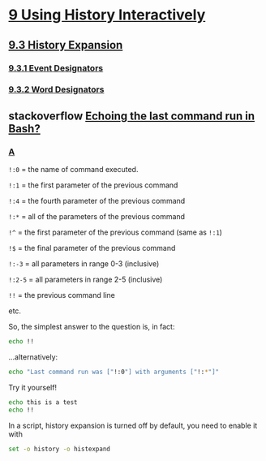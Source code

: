 # [9 Using History Interactively](https://www.gnu.org/software/bash/manual/html_node/Using-History-Interactively.html)



## [9.3 History Expansion](https://www.gnu.org/software/bash/manual/html_node/History-Interaction.html)



### [9.3.1 Event Designators](https://www.gnu.org/software/bash/manual/html_node/Event-Designators.html)



### [9.3.2 Word Designators](https://www.gnu.org/software/bash/manual/html_node/Word-Designators.html)



## stackoverflow [Echoing the last command run in Bash?](https://stackoverflow.com/questions/6109225/echoing-the-last-command-run-in-bash)



### [A](https://stackoverflow.com/a/9502698)

`!:0` = the name of command executed.

`!:1` = the first parameter of the previous command

`!:4` = the fourth parameter of the previous command

`!:*` = all of the parameters of the previous command

`!^` = the first parameter of the previous command (same as `!:1`)

`!$` = the final parameter of the previous command

`!:-3` = all parameters in range 0-3 (inclusive)

`!:2-5` = all parameters in range 2-5 (inclusive)

`!!` = the previous command line

etc.

So, the simplest answer to the question is, in fact:

```bash
echo !!
```

...alternatively:

```bash
echo "Last command run was ["!:0"] with arguments ["!:*"]"
```

Try it yourself!

```bash
echo this is a test
echo !!
```

In a script, history expansion is turned off by default, you need to enable it with

```bash
set -o history -o histexpand
```